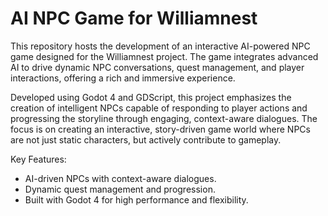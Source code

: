 # AI NPC Game for Williamnest

This repository hosts the development of an interactive AI-powered NPC game designed for the Williamnest project. The game integrates advanced AI to drive dynamic NPC conversations, quest management, and player interactions, offering a rich and immersive experience.

Developed using Godot 4 and GDScript, this project emphasizes the creation of intelligent NPCs capable of responding to player actions and progressing the storyline through engaging, context-aware dialogues. The focus is on creating an interactive, story-driven game world where NPCs are not just static characters, but actively contribute to gameplay.

Key Features:
- AI-driven NPCs with context-aware dialogues.
- Dynamic quest management and progression.
- Built with Godot 4 for high performance and flexibility.
